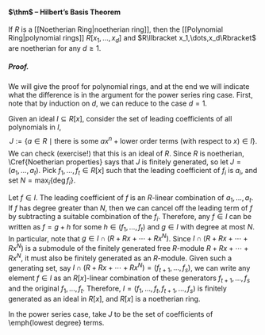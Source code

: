 #### $\thm$ – Hilbert’s Basis Theorem
If $R$ is a [[Noetherian Ring|noetherian ring]], then the [[Polynomial Ring|polynomial rings]] $R[x_1,\dots,x_d]$ and $R\llbracket x_1,\dots,x_d\Rbracket$ are noetherian for any $d \geqslant 1$.

##### *Proof.*
We will give the proof for polynomial rings, and at the end we will indicate what the difference is in the argument for the power series ring case. First, note that by induction on $d$, we can reduce to the case $d=1$. 

Given an ideal $I\subseteq R[x]$, consider the set of leading coefficients of all polynomials in $I$,
$$J :=  \{ a \in R \ \mid  \ \textrm{there is some } a x^n + \text{lower order terms (with respect to }x) \in I\}.$$
We can check (exercise!) that this is an ideal of $R$. Since $R$ is noetherian, \Cref{Noetherian properties} says that $J$ is finitely generated, so let $J = (a_1,\dots,a_t)$. Pick $f_1,\dots,f_t\in R[x]$ such that the leading coefficient of $f_i$ is $a_i$, and set $N=\displaystyle\max_i \{\deg{f_i} \}$.

Let $f \in I$. The leading coefficient of $f$ is an $R$-linear combination of $a_1, \ldots, a_t$. If $f$ has degree greater than $N$, then we can cancel off the leading term of $f$ by subtracting a suitable combination of the $f_i$. Therefore, any $f \in I$ can be written as $f = g+ h$ for some $h \in (f_1, \ldots, f_t)$ and $g \in I$ with degree at most $N$. In particular, note that $g \in I \cap (R + Rx + \cdots + R x^N)$. Since $I \cap (R + Rx + \cdots + R x^N)$ is a submodule of the finitely generated free $R$-module $R + Rx + \cdots + R x^N$, it must also be finitely generated as an $R$-module. Given such a generating set, say $I \cap (R + Rx + \cdots + Rx^N) = (f_{t+1}, \ldots, f_s)$, we can write any element $f \in I$ as an $R[x]$-linear combination of these generators $f_{t+1}, \ldots, f_s$ and the original $f_{1}, \ldots, f_t$. Therefore, $I = (f_1, \ldots, f_t, f_{t+1}, \ldots, f_s)$ is finitely generated as an ideal in $R[x]$, and $R[x]$ is a noetherian ring.

In the power series case, take $J$ to be the set of coefficients of \emph{lowest degree} terms.

[^1]: See: [[Polynomial Ring]]